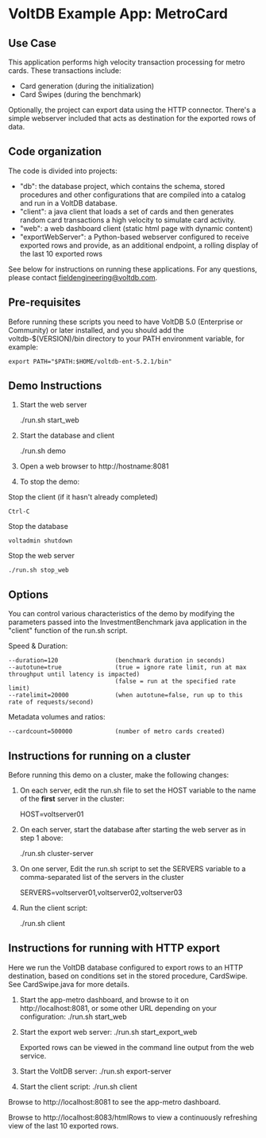 # VoltDB Example App: MetroCard

Use Case
--------
This application performs high velocity transaction processing for metro cards.  These transactions include:

- Card generation (during the initialization)
- Card Swipes (during the benchmark)

Optionally, the project can export data using the HTTP connector. There's a simple webserver included that acts as destination for the exported rows of data.

Code organization
-----------------
The code is divided into projects:

- "db": the database project, which contains the schema, stored procedures and other configurations that are compiled into a catalog and run in a VoltDB database.
- "client": a java client that loads a set of cards and then generates random card transactions a high velocity to simulate card activity.
- "web": a web dashboard client (static html page with dynamic content)
- "exportWebServer": a Python-based webserver configured to receive exported rows and provide, as an additional endpoint, a rolling display of the last 10 exported rows

See below for instructions on running these applications.  For any questions,
please contact fieldengineering@voltdb.com.

Pre-requisites
--------------
Before running these scripts you need to have VoltDB 5.0 (Enterprise or Community) or later installed, and you should add the voltdb-$(VERSION)/bin directory to your PATH environment variable, for example:

    export PATH="$PATH:$HOME/voltdb-ent-5.2.1/bin"


Demo Instructions
-----------------

1. Start the web server

    ./run.sh start_web

2. Start the database and client

    ./run.sh demo

3. Open a web browser to http://hostname:8081

4. To stop the demo:

Stop the client (if it hasn't already completed)

    Ctrl-C

Stop the database

    voltadmin shutdown

Stop the web server

    ./run.sh stop_web

Options
-------
You can control various characteristics of the demo by modifying the parameters passed into the InvestmentBenchmark java application in the "client" function of the run.sh script.

Speed & Duration:

    --duration=120                (benchmark duration in seconds)
    --autotune=true               (true = ignore rate limit, run at max throughput until latency is impacted)
                                  (false = run at the specified rate limit)
    --ratelimit=20000             (when autotune=false, run up to this rate of requests/second)

Metadata volumes and ratios:

    --cardcount=500000            (number of metro cards created)


Instructions for running on a cluster
-------------------------------------

Before running this demo on a cluster, make the following changes:

1. On each server, edit the run.sh file to set the HOST variable to the name of the **first** server in the cluster:

    HOST=voltserver01

2. On each server, start the database after starting the web server as in step 1 above:

	./run.sh cluster-server

3. On one server, Edit the run.sh script to set the SERVERS variable to a comma-separated list of the servers in the cluster

    SERVERS=voltserver01,voltserver02,voltserver03

4. Run the client script:

	./run.sh client

Instructions for running with HTTP export
-----------------------------------------

Here we run the VoltDB database configured to export rows to an HTTP destination, based on conditions set in the stored procedure, CardSwipe. See CardSwipe.java for more details.

1. Start the app-metro dashboard, and browse to it on http://localhost:8081, or some other URL depending on your configuration:
    ./run.sh start_web <port number>

2. Start the export web server:
    ./run.sh start_export_web

   Exported rows can be viewed in the command line output from the web service.

3. Start the VoltDB server:
    ./run.sh export-server

4. Start the client script:
    ./run.sh client

Browse to http://localhost:8081 to see the app-metro dashboard.

Browse to http://localhost:8083/htmlRows to view a continuously refreshing view of the last 10 exported rows.
